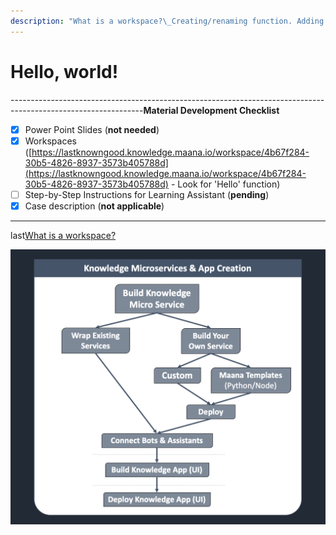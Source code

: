 ```yaml
---
description: "What is a workspace?\_Creating/renaming function. Adding function field. Importing a service to a workspace"
---
```


# Hello, world!

---------------------------------------------------------------------------------------------------------------**Material Development Checklist**

* [x] Power Point Slides \(**not needed**\)
* [x] Workspaces \([https://lastknowngood.knowledge.maana.io/workspace/4b67f284-30b5-4826-8937-3573b405788d](https://lastknowngood.knowledge.maana.io/workspace/4b67f284-30b5-4826-8937-3573b405788d) - Look for 'Hello' function\)
* [ ] Step-by-Step Instructions for Learning Assistant \(**pending**\)
* [x] Case description \(**not applicable**\)

---------------------------------------------------------------------------------------------------------------

last[What is a workspace? ](https://app.gitbook.com/@maana/s/q/product-guide/getting-started-with-maana/workspaces#what-is-a-workspace)

![](../../.gitbook/assets/image%20%2817%29.png)

